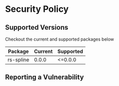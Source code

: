 # Security Policy

## Supported Versions

Checkout the current and supported packages below

| Package | Current | Supported |
|---------|---------|-----------|
| rs-spline  | 0.0.0   | <=0.0.0   |

## Reporting a Vulnerability
